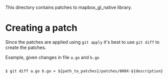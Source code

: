 This directory contains patches to mapbox\_gl\_native library.

# Creating a patch

Since the patches are applied using `git apply` it's best to use
`git diff` to create the patches.

Example, given changes in file `a.go` and `b.go`
``` console

$ git diff a.go b.go > ${path_to_patches}/patches/000X-${description}

```
